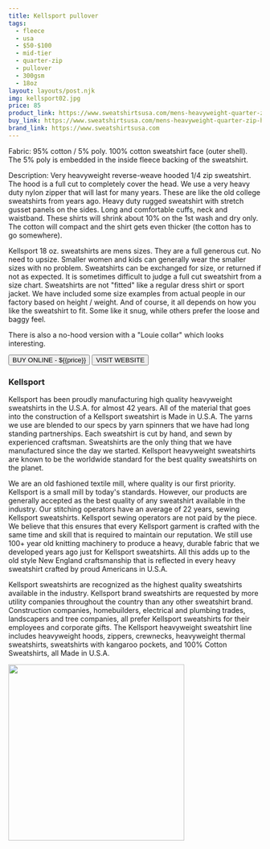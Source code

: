 ```yaml
---
title: Kellsport pullover
tags:
  - fleece
  - usa
  - $50-$100
  - mid-tier 
  - quarter-zip
  - pullover
  - 300gsm
  - 18oz
layout: layouts/post.njk
img: kellsport02.jpg
price: 85
product_link: https://www.sweatshirtsusa.com/mens-heavyweight-quarter-zip-hooded-sweatshirt.html
buy_link: https://www.sweatshirtsusa.com/mens-heavyweight-quarter-zip-hooded-sweatshirt.html 
brand_link: https://www.sweatshirtsusa.com
---
```

<div class="col col-sm-8">

Fabric:  95% cotton / 5% poly.    100% cotton sweatshirt face (outer shell).   The 5% poly is embedded in the inside fleece backing of the sweatshirt. 

Description: 
Very heavyweight reverse-weave hooded 1/4 zip sweatshirt. The hood is a full cut to completely cover the head. We use a very heavy duty nylon zipper that will last for many years.  These are like the old college sweatshirts from years ago. Heavy duty rugged sweatshirt with stretch gusset panels on the sides. Long and comfortable cuffs, neck and waistband.  These shirts will shrink about 10% on the 1st wash and dry only.  The cotton will compact and the shirt gets even thicker (the cotton has to go somewhere).

Kellsport 18 oz. sweatshirts are mens sizes. They are a full generous cut.  No need to upsize.  Smaller women and kids can generally wear the smaller sizes with no problem. Sweatshirts can be exchanged for size, or returned if not as expected.  It is sometimes difficult to judge a full cut sweatshirt from a size chart.  Sweatshirts are not "fitted" like a regular dress shirt or sport jacket.  We have included some size examples from actual people in our factory based on height / weight.  And of course, it all depends on how you like the sweatshirt to fit. Some like it snug, while others prefer the loose and baggy feel.

There is also a no-hood version with a "Louie collar" which looks interesting.
<p>
    <a href='{{buy_link}}'><button class="button-primary-outlined button-round">BUY ONLINE - ${{price}}</button></a>
    <a href='{{brand_link}}'><button class="button-primary-outlined button-round">VISIT WEBSITE</button></a>
</p>

### Kellsport
<p>Kellsport has been proudly manufacturing high quality heavyweight sweatshirts in the U.S.A.  for almost 42 years. All of the material that goes into the construction of a Kellsport sweatshirt is Made in U.S.A.   The yarns we use are blended to our specs by yarn spinners that we have had long standing partnerships. Each sweatshirt is cut by hand, and sewn by experienced craftsman. Sweatshirts are the only thing that we have manufactured since the day we started.  Kellsport heavyweight sweatshirts are known to be the worldwide standard for the best quality sweatshirts on the planet.

We are an old fashioned textile mill, where quality is our first priority. Kellsport is a small mill by today's standards. However, our products are generally accepted as the best  quality of any sweatshirt available in the industry. Our stitching operators have an average of 22 years, sewing Kellsport sweatshirts. Kellsport sewing operators are not paid by the piece. We believe that this ensures that every Kellsport garment is crafted with the same time and skill that is required to maintain our reputation. We still use 100+ year old knitting machinery to produce a heavy, durable fabric that we developed years ago just for Kellsport sweatshirts. All this adds up to the old style New England craftsmanship that is reflected in every heavy sweatshirt crafted by proud Americans in U.S.A.

Kellsport sweatshirts are recognized as the highest quality sweatshirts available in the industry. Kellsport brand sweatshirts are requested by more utility companies throughout the country than any other sweatshirt brand. Construction companies, homebuilders, electrical and plumbing trades, landscapers and tree companies, all prefer Kellsport sweatshirts for their employees and corporate gifts. The Kellsport heavyweight sweatshirt line includes heavyweight hoods, zippers, crewnecks, heavyweight thermal sweatshirts, sweatshirts with kangaroo pockets,  and 100% Cotton Sweatshirts, all ﻿Made in U.S.A. ﻿</p>

</div>

<div class="col col-sm-4 float-right">
        <img src='/img/{{img}}' height='350' class="float-left">
</div>